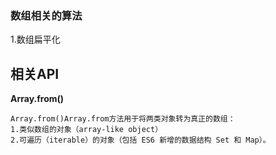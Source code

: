 ### 数组相关的算法

1.数组扁平化



## 相关API

**Array.from()**

```
Array.from()Array.from方法用于将两类对象转为真正的数组：
1.类似数组的对象（array-like object）
2.可遍历（iterable）的对象（包括 ES6 新增的数据结构 Set 和 Map）。
```
